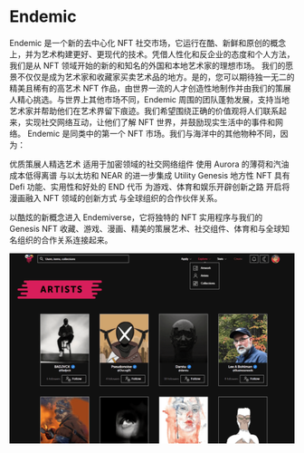 # Endemic

Endemic 是一个新的去中心化 NFT 社交市场，它运行在酷、新鲜和原创的概念上，并为艺术构建更好、更现代的技术。凭借人性化和反企业的态度和个人方法，我们是从 NFT 领域开始的新的和知名的外国和本地艺术家的理想市场。
我们的愿景不仅仅是成为艺术家和收藏家买卖艺术品的地方。是的，您可以期待独一无二的精美且稀有的高艺术 NFT 作品，由世界一流的人才创造性地制作并由我们的策展人精心挑选。与世界上其他市场不同，Endemic 周围的团队蓬勃发展，支持当地艺术家并帮助他们在艺术界留下痕迹。我们希望围绕正确的价值观将人们联系起来，实现社交网络互动，让他们了解 NFT 世界，并鼓励现实生活中的事件和网络。
Endemic 是同类中的第一个 NFT 市场。我们与海洋中的其他物种不同，因为：

  优质策展人精选艺术
  适用于加密领域的社交网络组件
  使用 Aurora 的薄荷和汽油成本低得离谱
  与以太坊和 NEAR 的进一步集成
  Utility Genesis 地方性 NFT
  具有 Defi 功能、实用性和好处的 END 代币
  为游戏、体育和娱乐开辟创新之路
  开启将漫画融入 NFT 领域的创新方式
  与全球组织的合作伙伴关系。

以酷炫的新概念进入 Endemiverse，它将独特的 NFT 实用程序与我们的 Genesis NFT 收藏、游戏、漫画、精美的策展艺术、社交组件、体育和与全球知名组织的合作关系连接起来。

![endemic-dapp-marketplaces-aurora-image1_7a3680d0b04e56d5f530575fb52af7e4](endemic-dapp-marketplaces-aurora-image1_7a3680d0b04e56d5f530575fb52af7e4.png)
